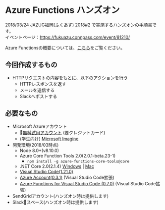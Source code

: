 # Azure Functions ハンズオン

2018/03/24 JAZUG福岡(ふくあず) 2018#2 で実施するハンズオンの手順書です。  
イベントページ：https://fukuazu.connpass.com/event/81210/

Azure Functionsの概要については、[こちら](https://docs.microsoft.com/ja-jp/azure/azure-functions/functions-overview)をご覧ください。


## 今回作成するもの

* HTTPリクエストの内容をもとに、以下のアクションを行う
    * HTTPレスポンスを返す
    * メールを送信する
    * Slackへポストする


## 必要なもの

* Microsoft Azureアカウント
    * [無料試用アカウント](https://azure.microsoft.com/ja-jp/free/) (要クレジットカード)
    * (学生向け) [Microsoft Imagine](https://imagine.microsoft.com/ja-jp/account)
* 開発環境(2018/03時点)
    * Node 8.0+(v8.10.0)
    * Azure Core Function Tools 2.0(2.0.1-beta.23-1)
        * `npm install -g azure-functions-core-tools@core`
    * .NET Core 2.0(2.1.4) [Windows](https://www.microsoft.com/net/download/windows/build) | [Mac](https://www.microsoft.com/net/download/macos)
    * [Visual Studio Code(1.21.0)](https://code.visualstudio.com)
    * [Azure Account(0.3.1)](https://marketplace.visualstudio.com/items?itemName=ms-vscode.azure-account) (Visual Studio Code拡張)
    * [Azure Functions for Visual Studio Code (0.7.0)](https://marketplace.visualstudio.com/items?itemName=ms-azuretools.vscode-azurefunctions) (Visual Studio Code拡張)
* SendGridアカウント(ハンズオン時は提供します)
* Slackスペース(ハンズオン時は提供します)
